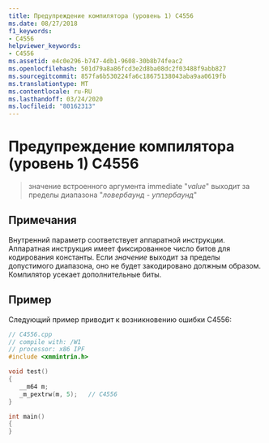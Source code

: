 ```yaml
---
title: Предупреждение компилятора (уровень 1) C4556
ms.date: 08/27/2018
f1_keywords:
- C4556
helpviewer_keywords:
- C4556
ms.assetid: e4c0e296-b747-4db1-9608-30b8b74feac2
ms.openlocfilehash: 501d79a8a86fcd3e2d8ba08dc2f03488f9abb827
ms.sourcegitcommit: 857fa6b530224fa6c18675138043aba9aa0619fb
ms.translationtype: MT
ms.contentlocale: ru-RU
ms.lasthandoff: 03/24/2020
ms.locfileid: "80162313"
---
```

# <a name="compiler-warning-level-1-c4556"></a>Предупреждение компилятора (уровень 1) C4556

> значение встроенного аргумента immediate "*value*" выходит за пределы диапазона "*ловербаунд* - *уппербаунд*"

## <a name="remarks"></a>Примечания

Внутренний параметр соответствует аппаратной инструкции. Аппаратная инструкция имеет фиксированное число битов для кодирования константы. Если *значение* выходит за пределы допустимого диапазона, оно не будет закодировано должным образом. Компилятор усекает дополнительные биты.

## <a name="example"></a>Пример

Следующий пример приводит к возникновению ошибки C4556:

```cpp
// C4556.cpp
// compile with: /W1
// processor: x86 IPF
#include <xmmintrin.h>

void test()
{
   __m64 m;
   _m_pextrw(m, 5);   // C4556
}

int main()
{
}
```
